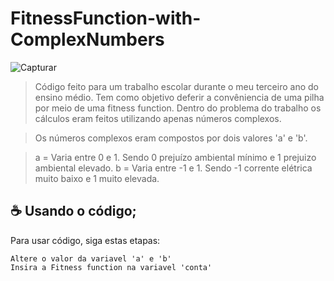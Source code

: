# FitnessFunction-with-ComplexNumbers

![Capturar](https://user-images.githubusercontent.com/67445953/115102434-1fbab900-9f21-11eb-8cd0-8fd4e813d88d.PNG)

> Código feito para um trabalho escolar durante o meu terceiro ano do ensino médio. Tem como objetivo deferir a convêniencia de uma pilha por meio de uma fitness function. Dentro do problema do trabalho os cálculos eram feitos utilizando apenas números complexos. 

> Os números complexos eram compostos por dois valores 'a' e 'b'.

> a = Varia entre 0 e 1. Sendo 0 prejuízo ambiental mínimo e 1 prejuizo ambiental elevado.
> b = Varia entre -1 e 1. Sendo -1 corrente elétrica muito baixo e 1 muito elevada.

## ☕ Usando o código;

Para usar código, siga estas etapas:

```
Altere o valor da variavel 'a' e 'b'
Insira a Fitness function na variavel 'conta'
```
